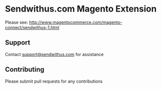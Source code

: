 # Sendwithus.com Magento Extension

Please see: http://www.magentocommerce.com/magento-connect/sendwithus-1.html

## Support

Contact support@sendwithus.com for assistance

## Contributing

Please submit pull requests for any contributions
